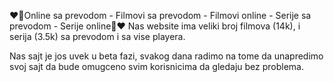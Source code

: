 ❤️🍿Online sa prevodom - Filmovi sa prevodom - Filmovi online - Serije sa prevodom - Serije online🍿❤️
Nas website ima veliki broj filmova (14k), i serija (3.5k) sa prevodom i sa vise playera. 

Nas sajt je jos uvek u beta fazi, svakog dana radimo na tome da unapredimo svoj sajt da bude omugceno svim korisnicima da gledaju bez problema.
